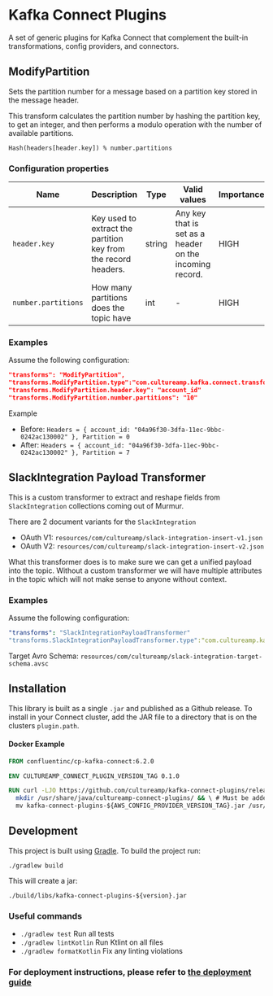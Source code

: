 # Kafka Connect Plugins

A set of generic plugins for Kafka Connect that complement the built-in transformations, config providers, and connectors.

## ModifyPartition

Sets the partition number for a message based on a partition key stored in the message header.

This transform calculates the partition number by hashing the partition key, to get an integer, and then performs a modulo operation with the number of available partitions.

```
Hash(headers[header.key]) % number.partitions
```

### Configuration properties

|Name|Description|Type|Valid values|Importance|
|---|---|---|---|---|
|`header.key`|Key used to extract the partition key from the record headers.|string|Any key that is set as a header on the incoming record.|HIGH
|`number.partitions`|How many partitions does the topic have|int|-|HIGH

### Examples

Assume the following configuration:

```json
"transforms": "ModifyPartition",
"transforms.ModifyPartition.type":"com.cultureamp.kafka.connect.transforms.ModifyPartition",
"transforms.ModifyPartition.header.key": "account_id"
"transforms.ModifyPartition.number.partitions": "10"
```

Example

* Before: `Headers = { account_id: "04a96f30-3dfa-11ec-9bbc-0242ac130002" }, Partition = 0`
* After: `Headers = { account_id: "04a96f30-3dfa-11ec-9bbc-0242ac130002" }, Partition = 7`

## SlackIntegration Payload Transformer

This is a custom transformer to extract and reshape fields from `SlackIntegration` collections coming out of Murmur.

There are 2 document variants for the `SlackIntegration`
- OAuth V1: `resources/com/cultureamp/slack-integration-insert-v1.json`
- OAuth V2: `resources/com/cultureamp/slack-integration-insert-v2.json`

What this transformer does is to make sure we can get a unified payload into the topic. Without a custom transformer we will have multiple attributes in the topic which will not make sense to anyone without context.

### Examples
Assume the following configuration:

```yaml
"transforms": "SlackIntegrationPayloadTransformer"
"transforms.SlackIntegrationPayloadTransformer.type":"com.cultureamp.kafka.connect.transforms.SlackIntegrationPayloadTransformer"
```

Target Avro Schema: `resources/com/cultureamp/slack-integration-target-schema.avsc`

## Installation
This library is built as a single `.jar` and published as a Github release. To install in your Connect cluster, add the JAR file to a directory that is on the clusters `plugin.path`.

#### Docker Example
```dockerfile
FROM confluentinc/cp-kafka-connect:6.2.0

ENV CULTUREAMP_CONNECT_PLUGIN_VERSION_TAG 0.1.0

RUN curl -LJO https://github.com/cultureamp/kafka-connect-plugins/releases/download/${CULTUREAMP_CONNECT_PLUGIN_VERSION_TAG}/kafka-connect-plugins-${CULTUREAMP_CONNECT_PLUGIN_VERSION_TAG}.jar && \
  mkdir /usr/share/java/cultureamp-connect-plugins/ && \ # Must be added to your `plugin.path`
  mv kafka-connect-plugins-${AWS_CONFIG_PROVIDER_VERSION_TAG}.jar /usr/share/java/cultureamp-connect-plugins/
```


## Development
This project is built using [Gradle][1]. To build the project run:
```
./gradlew build
```

This will create a jar:
```
./build/libs/kafka-connect-plugins-${version}.jar
```

### Useful commands
- `./gradlew test` Run all tests
- `./gradlew lintKotlin` Run Ktlint on all files
- `./gradlew formatKotlin` Fix any linting violations

### For deployment instructions, please refer to [the deployment guide](DEPLOY.md)

[1]: https://gradle.org/
